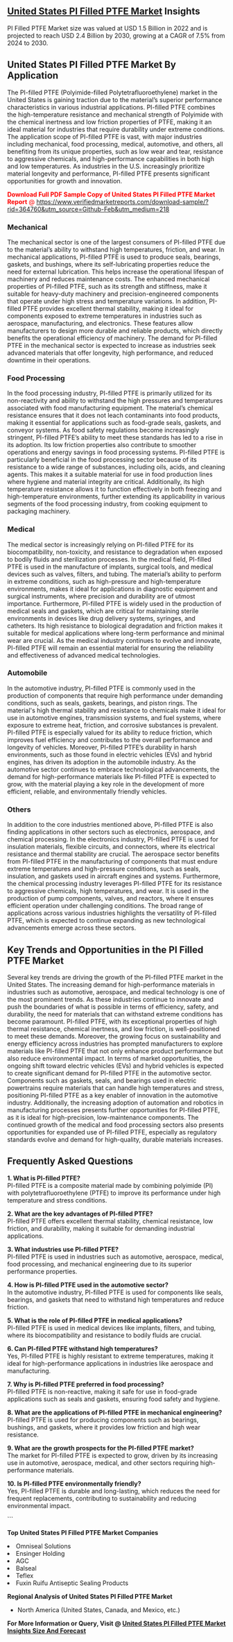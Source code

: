 <h2><a href="https://www.verifiedmarketreports.com/download-sample/?rid=364760&amp;utm_source=Github-Feb&amp;utm_medium=218" target="_blank">United States PI Filled PTFE Market</a> Insights</h2><p>PI Filled PTFE Market size was valued at USD 1.5 Billion in 2022 and is projected to reach USD 2.4 Billion by 2030, growing at a CAGR of 7.5% from 2024 to 2030.</p><p> <h2>United States PI Filled PTFE Market By Application</h2> <p>The PI-filled PTFE (Polyimide-filled Polytetrafluoroethylene) market in the United States is gaining traction due to the material’s superior performance characteristics in various industrial applications. PI-filled PTFE combines the high-temperature resistance and mechanical strength of Polyimide with the chemical inertness and low friction properties of PTFE, making it an ideal material for industries that require durability under extreme conditions. The application scope of PI-filled PTFE is vast, with major industries including mechanical, food processing, medical, automotive, and others, all benefiting from its unique properties, such as low wear and tear, resistance to aggressive chemicals, and high-performance capabilities in both high and low temperatures. As industries in the U.S. increasingly prioritize material longevity and performance, PI-filled PTFE presents significant opportunities for growth and innovation. <p><span class=""><span style="color: #ff0000;"><strong>Download Full PDF Sample Copy of United States PI Filled PTFE Market Report</strong> @ </span><a href="https://www.verifiedmarketreports.com/download-sample/?rid=364760&amp;utm_source=Github-Feb&amp;utm_medium=218" target="_blank">https://www.verifiedmarketreports.com/download-sample/?rid=364760&amp;utm_source=Github-Feb&amp;utm_medium=218</a></span></p></p> <h3>Mechanical</h3> <p>The mechanical sector is one of the largest consumers of PI-filled PTFE due to the material’s ability to withstand high temperatures, friction, and wear. In mechanical applications, PI-filled PTFE is used to produce seals, bearings, gaskets, and bushings, where its self-lubricating properties reduce the need for external lubrication. This helps increase the operational lifespan of machinery and reduces maintenance costs. The enhanced mechanical properties of PI-filled PTFE, such as its strength and stiffness, make it suitable for heavy-duty machinery and precision-engineered components that operate under high stress and temperature variations. In addition, PI-filled PTFE provides excellent thermal stability, making it ideal for components exposed to extreme temperatures in industries such as aerospace, manufacturing, and electronics. These features allow manufacturers to design more durable and reliable products, which directly benefits the operational efficiency of machinery. The demand for PI-filled PTFE in the mechanical sector is expected to increase as industries seek advanced materials that offer longevity, high performance, and reduced downtime in their operations.</p> <h3>Food Processing</h3> <p>In the food processing industry, PI-filled PTFE is primarily utilized for its non-reactivity and ability to withstand the high pressures and temperatures associated with food manufacturing equipment. The material’s chemical resistance ensures that it does not leach contaminants into food products, making it essential for applications such as food-grade seals, gaskets, and conveyor systems. As food safety regulations become increasingly stringent, PI-filled PTFE’s ability to meet these standards has led to a rise in its adoption. Its low friction properties also contribute to smoother operations and energy savings in food processing systems. PI-filled PTFE is particularly beneficial in the food processing sector because of its resistance to a wide range of substances, including oils, acids, and cleaning agents. This makes it a suitable material for use in food production lines where hygiene and material integrity are critical. Additionally, its high temperature resistance allows it to function effectively in both freezing and high-temperature environments, further extending its applicability in various segments of the food processing industry, from cooking equipment to packaging machinery.</p> <h3>Medical</h3> <p>The medical sector is increasingly relying on PI-filled PTFE for its biocompatibility, non-toxicity, and resistance to degradation when exposed to bodily fluids and sterilization processes. In the medical field, PI-filled PTFE is used in the manufacture of implants, surgical tools, and medical devices such as valves, filters, and tubing. The material’s ability to perform in extreme conditions, such as high-pressure and high-temperature environments, makes it ideal for applications in diagnostic equipment and surgical instruments, where precision and durability are of utmost importance. Furthermore, PI-filled PTFE is widely used in the production of medical seals and gaskets, which are critical for maintaining sterile environments in devices like drug delivery systems, syringes, and catheters. Its high resistance to biological degradation and friction makes it suitable for medical applications where long-term performance and minimal wear are crucial. As the medical industry continues to evolve and innovate, PI-filled PTFE will remain an essential material for ensuring the reliability and effectiveness of advanced medical technologies.</p> <h3>Automobile</h3> <p>In the automotive industry, PI-filled PTFE is commonly used in the production of components that require high performance under demanding conditions, such as seals, gaskets, bearings, and piston rings. The material's high thermal stability and resistance to chemicals make it ideal for use in automotive engines, transmission systems, and fuel systems, where exposure to extreme heat, friction, and corrosive substances is prevalent. PI-filled PTFE is especially valued for its ability to reduce friction, which improves fuel efficiency and contributes to the overall performance and longevity of vehicles. Moreover, PI-filled PTFE’s durability in harsh environments, such as those found in electric vehicles (EVs) and hybrid engines, has driven its adoption in the automobile industry. As the automotive sector continues to embrace technological advancements, the demand for high-performance materials like PI-filled PTFE is expected to grow, with the material playing a key role in the development of more efficient, reliable, and environmentally friendly vehicles.</p> <h3>Others</h3> <p>In addition to the core industries mentioned above, PI-filled PTFE is also finding applications in other sectors such as electronics, aerospace, and chemical processing. In the electronics industry, PI-filled PTFE is used for insulation materials, flexible circuits, and connectors, where its electrical resistance and thermal stability are crucial. The aerospace sector benefits from PI-filled PTFE in the manufacturing of components that must endure extreme temperatures and high-pressure conditions, such as seals, insulation, and gaskets used in aircraft engines and systems. Furthermore, the chemical processing industry leverages PI-filled PTFE for its resistance to aggressive chemicals, high temperatures, and wear. It is used in the production of pump components, valves, and reactors, where it ensures efficient operation under challenging conditions. The broad range of applications across various industries highlights the versatility of PI-filled PTFE, which is expected to continue expanding as new technological advancements emerge across these sectors.</p> <h2>Key Trends and Opportunities in the PI Filled PTFE Market</h2> <p>Several key trends are driving the growth of the PI-filled PTFE market in the United States. The increasing demand for high-performance materials in industries such as automotive, aerospace, and medical technology is one of the most prominent trends. As these industries continue to innovate and push the boundaries of what is possible in terms of efficiency, safety, and durability, the need for materials that can withstand extreme conditions has become paramount. PI-filled PTFE, with its exceptional properties of high thermal resistance, chemical inertness, and low friction, is well-positioned to meet these demands. Moreover, the growing focus on sustainability and energy efficiency across industries has prompted manufacturers to explore materials like PI-filled PTFE that not only enhance product performance but also reduce environmental impact. In terms of market opportunities, the ongoing shift toward electric vehicles (EVs) and hybrid vehicles is expected to create significant demand for PI-filled PTFE in the automotive sector. Components such as gaskets, seals, and bearings used in electric powertrains require materials that can handle high temperatures and stress, positioning PI-filled PTFE as a key enabler of innovation in the automotive industry. Additionally, the increasing adoption of automation and robotics in manufacturing processes presents further opportunities for PI-filled PTFE, as it is ideal for high-precision, low-maintenance components. The continued growth of the medical and food processing sectors also presents opportunities for expanded use of PI-filled PTFE, especially as regulatory standards evolve and demand for high-quality, durable materials increases.</p> <h2>Frequently Asked Questions</h2> <p><strong>1. What is PI-filled PTFE?</strong><br>PI-filled PTFE is a composite material made by combining polyimide (PI) with polytetrafluoroethylene (PTFE) to improve its performance under high temperature and stress conditions.</p> <p><strong>2. What are the key advantages of PI-filled PTFE?</strong><br>PI-filled PTFE offers excellent thermal stability, chemical resistance, low friction, and durability, making it suitable for demanding industrial applications.</p> <p><strong>3. What industries use PI-filled PTFE?</strong><br>PI-filled PTFE is used in industries such as automotive, aerospace, medical, food processing, and mechanical engineering due to its superior performance properties.</p> <p><strong>4. How is PI-filled PTFE used in the automotive sector?</strong><br>In the automotive industry, PI-filled PTFE is used for components like seals, bearings, and gaskets that need to withstand high temperatures and reduce friction.</p> <p><strong>5. What is the role of PI-filled PTFE in medical applications?</strong><br>PI-filled PTFE is used in medical devices like implants, filters, and tubing, where its biocompatibility and resistance to bodily fluids are crucial.</p> <p><strong>6. Can PI-filled PTFE withstand high temperatures?</strong><br>Yes, PI-filled PTFE is highly resistant to extreme temperatures, making it ideal for high-performance applications in industries like aerospace and manufacturing.</p> <p><strong>7. Why is PI-filled PTFE preferred in food processing?</strong><br>PI-filled PTFE is non-reactive, making it safe for use in food-grade applications such as seals and gaskets, ensuring food safety and hygiene.</p> <p><strong>8. What are the applications of PI-filled PTFE in mechanical engineering?</strong><br>PI-filled PTFE is used for producing components such as bearings, bushings, and gaskets, where it provides low friction and high wear resistance.</p> <p><strong>9. What are the growth prospects for the PI-filled PTFE market?</strong><br>The market for PI-filled PTFE is expected to grow, driven by its increasing use in automotive, aerospace, medical, and other sectors requiring high-performance materials.</p> <p><strong>10. Is PI-filled PTFE environmentally friendly?</strong><br>Yes, PI-filled PTFE is durable and long-lasting, which reduces the need for frequent replacements, contributing to sustainability and reducing environmental impact.</p> ```</p><p><strong>Top United States PI Filled PTFE Market Companies</strong></p><div data-test-id=""><p><li>Omniseal Solutions</li><li> Ensinger Holding</li><li> AGC</li><li> Balseal</li><li> Teflex</li><li> Fuxin Ruifu Antiseptic Sealing Products</li></p><div><strong>Regional Analysis of&nbsp;United States PI Filled PTFE Market</strong></div><ul><li dir="ltr"><p dir="ltr">North America&nbsp;(United States, Canada, and Mexico, etc.)</p></li></ul><p><strong>For More Information or Query, Visit @&nbsp;</strong><strong><a href="https://www.verifiedmarketreports.com/product/pi-filled-ptfe-market/?utm_source=Github-Feb&amp;utm_medium=218" target="_blank">United States PI Filled PTFE Market Insights Size And Forecast</a></strong></p></div>
